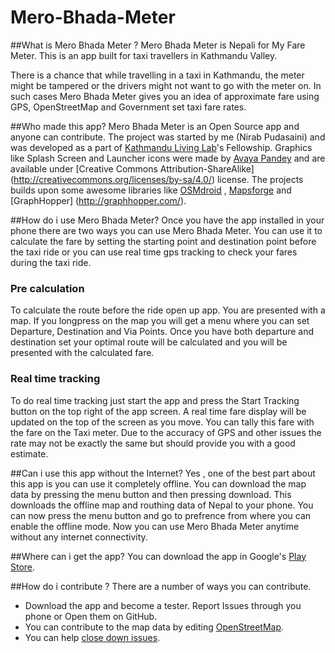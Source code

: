 Mero-Bhada-Meter
================

##What is Mero Bhada Meter ?
Mero Bhada Meter is Nepali for My Fare Meter. This is an app built for taxi travellers in Kathmandu Valley. 

There is a chance that while travelling in a taxi in Kathmandu, the meter might be tampered or the drivers might not want to go with the meter on. In such cases Mero Bhada Meter gives you an idea of approximate fare using GPS, OpenStreetMap and Government set taxi fare rates.

##Who made this app?
Mero Bhada Meter is an Open Source app and anyone can contribute. The project was started by me (Nirab Pudasaini) and was developed as a part of [Kathmandu Living Lab](http://kathmandulivinglabs.org/ "Kathmandu Living Lab's Website")'s Fellowship. Graphics like Splash Screen and Launcher icons were made by [Avaya Pandey](mailto:avaya.pandey.9@facebook.com) and are available under [Creative Commons Attribution-ShareAlike] (http://creativecommons.org/licenses/by-sa/4.0/) license. The projects builds upon some awesome libraries like [OSMdroid](https://code.google.com/p/osmdroid/) , [Mapsforge](https://code.google.com/p/mapsforge/) and [GraphHopper] (http://graphhopper.com/). 

##How do i use Mero Bhada Meter?
Once you have the app installed in your phone there are two ways you can use Mero Bhada Meter. You can use it to calculate the fare by setting the starting point and destination point before the taxi ride or you can use real time gps tracking to check your fares during the taxi ride.

### Pre calculation
To calculate the route before the ride open up app. You are presented with a map. If you longpress on the map you will get a menu where you can set Departure, Destination and Via Points. Once you have both departure and destination set your optimal route will be calculated and you will be presented with the calculated fare.

### Real time tracking
To do real time tracking just start the app and press the Start Tracking button on the top right of the app screen. A real time fare display will be updated on the top of the screen as you move. You can tally this fare with the fare on the Taxi meter. Due to the accuracy of GPS and other issues the rate may not be exactly the same but should provide you with a good estimate.

##Can i use this app without the Internet?
Yes , one of the best part about this app is you can use it completely offline. You can download the map data by pressing the menu button and then pressing download. This downloads the offline map and routhing data of Nepal to your phone. You can now press the menu button and go to prefrence from where you can enable the offline mode. Now you can use Mero  Bhada Meter anytime without any internet connectivity.

##Where can i get the app?
You can download the app in Google's [Play Store](https://play.google.com/store/apps/details?id=com.nirab.merobhadameter).

##How do i contribute ?
There are a number of ways you can contribute. 
* Download the app and become a tester. Report Issues through you phone or Open them on GitHub.
* You can contribute to the map data by editing [OpenStreetMap](http://www.openstreetmap.org/).
* You can help [close down issues](https://github.com/nirabpudasaini/Mero-Bhada-Meter/issues).
